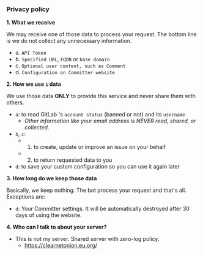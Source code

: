 ### Privacy policy


**1. What we receive**

  We may receive one of those data to process your request.
  The bottom line is we do not collect any unnecessary information.
  - a. `API Token`
  - b. `Specified URL`, `FQDN` or `base domain`
  - c. `Optional user content, such as Comment`
  - d. `Configuration on Committer website`


**2. How we use `1` data**

  We use those data **ONLY** to provide this service and never share them with others.
  - `a`:  to read GitLab 's `account status` (banned or not) and its `username`
    - _Other information like your email address is NEVER read, shared, or collected._
  - `b`, `c`:
    - 1. to create, update or improve an issue on your behalf
    - 2. to return requested data to you
  - `d`: to save your custom configuration so you can use it again later

**3. How long do we keep those data**

  Basically, we keep nothing. The bot process your request and that's all.
  Exceptions are:
  - `d`: Your Committer settings. It will be automatically destroyed after 30 days of using the website.

**4. Who can I talk to about your server?**
  - This is not my server. Shared server with zero-log policy.
    - https://clearnetonion.eu.org/
